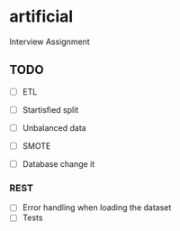 # artificial
Interview Assignment

## TODO
- [ ] ETL
- [ ] Startisfied split
- [ ] Unbalanced data
- [ ] SMOTE
- [ ] Database change it


### REST
- [ ] Error handling when loading the dataset
- [ ] Tests
